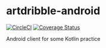 # artdribble-android

[![CircleCI](https://circleci.com/gh/koocbor/artdribble-android/tree/develop.svg?style=svg)](https://circleci.com/gh/koocbor/artdribble-android/tree/develop)  [![Coverage Status](https://coveralls.io/repos/github/koocbor/artdribble-android/badge.svg?branch=develop)](https://coveralls.io/github/koocbor/artdribble-android?branch=develop)

Android client for some Kotlin practice
